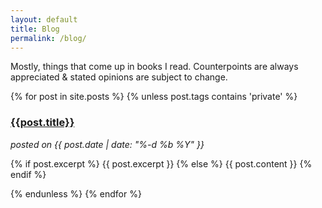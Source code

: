 ```yaml
---
layout: default
title: Blog
permalink: /blog/
---
```

Mostly, things that come up in books I read. Counterpoints are always appreciated & stated opinions are subject to change.

{% for post in site.posts %}
  {% unless post.tags contains 'private' %}
  <div id="post-short">
    <a href="{{site.url}}{{site.baseurl}}{{post.url}}">
      <h3>{{post.title}}</h3>
    </a>
    <i>posted on {{ post.date | date: "%-d %b %Y" }}</i>
    <p>
      {% if post.excerpt %}
        {{ post.excerpt }}
      {% else %}
        {{ post.content }}
      {% endif %}
    </p>
  </div>
  {% endunless %}
{% endfor %}
